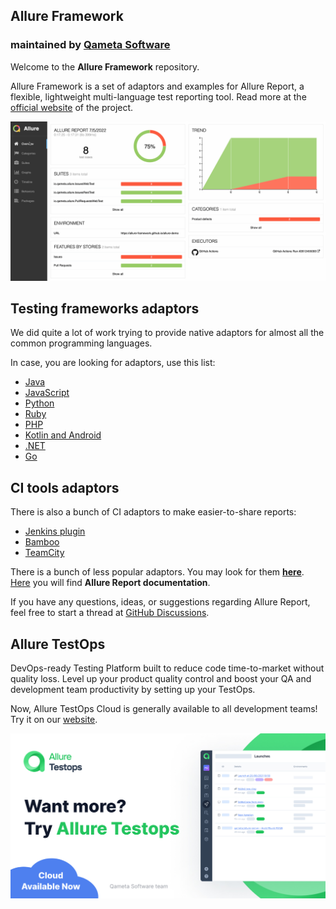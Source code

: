 ## Allure Framework
### maintained by [Qameta Software](http://qameta.io/?utm_source=github&utm_medium=readme&utm_campaign=header-link)

Welcome to the **Allure Framework** repository. 

Allure Framework is a set of adaptors and examples for Allure Report, a flexible, lightweight multi-language test reporting tool. Read more at the [official website](https://qameta.io/allure-report/) of the project.

![Allure Report](https://github.com/allure-framework/allure2/raw/master/.github/allure-report-gif.gif)

## Testing frameworks adaptors
We did quite a lot of work trying to provide native adaptors for almost all the common programming languages. 

In case, you are looking for adaptors, use this list:
- [Java](https://github.com/allure-framework/allure-java)
- [JavaScript](https://github.com/allure-framework/allure-js)
- [Python](https://github.com/allure-framework/allure-python)
- [Ruby](https://github.com/allure-framework/allure-ruby) 
- [PHP](https://github.com/allure-framework/allure-php-commons2)
- [Kotlin and Android](https://github.com/allure-framework/allure-kotlin)
- [.NET](https://github.com/allure-framework/allure-csharp)
- [Go](https://github.com/ozontech/allure-go)

## CI tools adaptors
There is also a bunch of CI adaptors to make easier-to-share reports:
- [Jenkins plugin](https://plugins.jenkins.io/allure-jenkins-plugin/)
- [Bamboo](https://github.com/allure-framework/allure-bamboo)
- [TeamCity](https://github.com/allure-framework/allure-teamcity)

There is a bunch of less popular adaptors. You may look for them **[here](https://github.com/orgs/allure-framework/repositories)**.
[Here](https://docs.qameta.io/allure-report/) you will find **Allure Report documentation**.

If you have any questions, ideas, or suggestions regarding Allure Report, feel free to start a thread at [GitHub Discussions](https://github.com/allure-framework/allure2/discussions).

## Allure TestOps

DevOps-ready Testing Platform built to reduce code time-to-market without quality loss. Level up your product quality control and boost your QA and development team productivity by setting up your TestOps.

Now, Allure TestOps Cloud is generally available to all development teams! Try it on our [website](http://qameta.io/?utm_source=github&utm_medium=readme&utm_campaign=footer-link).

[![TestOps](https://github.com/allure-framework/allure2/raw/master/.github/allure-testops-cloud-now.jpg)](http://qameta.io/?utm_source=github&utm_medium=readme&utm_campaign=footer-pic-link)
